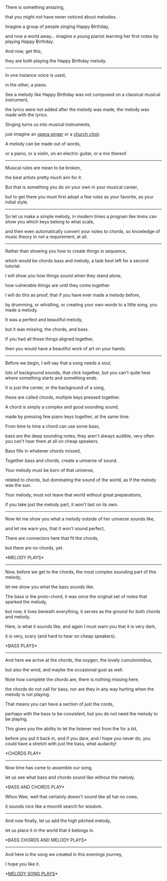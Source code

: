 There is something amazing,

that you might not have never noticed about melodies.

Imagine a group of people singing Happy Birthday,

and now a world away... imagine a young pianist learning her first notes by playing Happy Birthday.

And now, get this,

they are both playing the Happy Birthday melody.

---

In one instance voice is used,

in the other, a piano.

See a melody like Happy Birthday was not composed on a classical musical instrument,

the lyrics were not added after the melody was made, the melody was made with the lyrics.

Singing turns us into musical instruments,

just imagine an [opera singer](https://www.youtube.com/watch?v=K2snTkaD64U "L'amour est un oiseau rebelle by Elina Garanca") or a [church choir](https://www.youtube.com/watch?v=WAfPKNSvesI "The Owl and the Pussycat från Stockholms Universitetskörs (Stockholm University Choir)").

A melody can be made out of words,

or a piano, or a violin, on an electric guitar, or a mix thereof.

---

Musical rules are mean to be broken,

the best artists pretty much aim for it.

But that is something you do on your own in your musical career,

but to get there you must first adopt a few rules as your favorite, as your initial style.

---

So let us make a simple melody, in modern times a program like lmms can show you which keys belong to what scale,

and then even automatically convert your notes to chords, so knowledge of music theory in not a requirement, at all.

---

Rather than showing you how to create things in sequence,

which would be chords bass and melody, a task best left for a second tutorial.

I will show you how things sound when they stand alone,

how vulnerable things are until they come together.

I will do this as proof, that if you have ever made a melody before,

by drumming, or whistling, or creating your own words to a little song, you made a melody.

It was a perfect and beautiful melody,

but it was missing, the chords, and bass.

If you had all those things aligned together,

then you would have a beautiful work of art on your hands.

---

Before we begin, I will say that a song needs a soul,

lots of background sounds, that click together, but you can't quite hear where something starts and something ends.

It is just the center, or the background of a song,

these are called chords, multiple keys pressed together.

A chord is simply a complex and good sounding sound,

made by pressing few piano keys together, at the same time.

From time to time a chord can use some bass,

bass are the deep sounding notes, they aren't always audible, very often you can't hear them at all on cheap speakers.

Bass fills in whatever chords missed,

Together bass and chords, create a universe of sound.

Your melody must be born of that universe,

related to chords, but dominating the sound of the world, as if the melody was the sun.

Your melody, must not leave that world without great preparations,

if you take just the melody part, it won't last on its own.

---

Now let me show you what a melody outside of her universe sounds like,

and let me warn you, that it won't sound perfect,

There are connectors here that fit the chords,

but there are no chords, yet.

\*MELODY PLAYS\*

---

Now, before we get to the chords, the most complex sounding part of this melody,

let me show you what the bass sounds like.

The bass is the proto-chord, it was once the original set of notes that sparked the melody,

but now, it lives beneath everything, it serves as the ground for both chords and melody.

Here, is what it sounds like, and again I must warn you that it is very dark,

it is very, scary (and hard to hear on cheap speakers).

\*BASS PLAYS\*

---

And here we arrive at the chords, the oxygen, the lovely cumulonimbus,

but also the wind, and maybe the occasional gust as well.

Note how complete the chords are, there is nothing missing here,

the chords do not call for bass, nor are they in any way hurting when the melody is not playing.

That means you can have a section of just the cords,

perhaps with the bass to be consistent, but you do not need the melody to be playing.

This gives you the ability to let the listener rest from the for a bit,

before you put it back in, and if you dare, and I hope you never do, you could have a stretch with just the bass, what audacity!

\*CHORDS PLAY\*

---

Now time has come to assemble our song,

let us see what bass and chords sound like without the melody.

\*BASS AND CHORDS PLAY\*

Whoo Wee, well that certainly doesn't sound like all hat no cows,

it sounds nice like a moonlit search for wisdom.

---

And now finally, let us add the high pitched melody,

let us place it in the world that it belongs in.

\*BASS CHORDS AND MELODY PLAYS\*

---

And here is the song we created in this evenings journey,

I hope you like it.

\*[MELODY SONG PLAYS](files/melody-intro-song.mp3 "Melody Intro Song")\*
